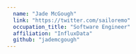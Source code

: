 ```yaml
---
  name: "Jade McGough"
  link: "https://twitter.com/sailoremo"
  occupation_title: "Software Engineer"
  affiliation: "InfluxData"
  github: "jademcgough"
---
```

